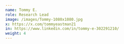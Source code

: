 ```yaml
---
name: Tommy E.
role: Research Lead
image: /images/Tommy-1080x1080.jpg
x: https://x.com/tommyeastman21
in: https://www.linkedin.com/in/tommy-e-302291210/
weight: 4
---
```

